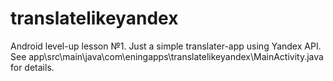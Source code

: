 # translatelikeyandex
Android level-up lesson №1. Just a simple translater-app using Yandex API. See app\src\main\java\com\eningapps\translatelikeyandex\MainActivity.java for details.

